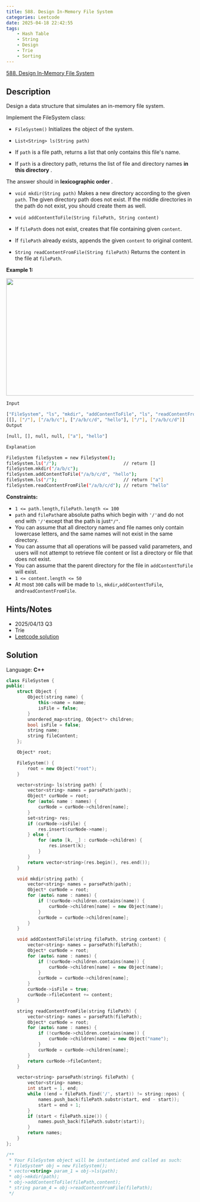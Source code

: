 ```yaml
---
title: 588. Design In-Memory File System
categories: Leetcode
date: 2025-04-18 22:42:55
tags:
    - Hash Table
    - String
    - Design
    - Trie
    - Sorting
---
```


[588. Design In-Memory File System](https://leetcode.com/problems/design-in-memory-file-system/description/?source=submission-noac)

## Description

Design a data structure that simulates an in-memory file system.

Implement the FileSystem class:

- `FileSystem()` Initializes the object of the system.
- `List<String> ls(String path)`

- If `path` is a file path, returns a list that only contains this file's name.
- If `path` is a directory path, returns the list of file and directory names **in this directory** .

The answer should in **lexicographic order** .

- `void mkdir(String path)` Makes a new directory according to the given `path`. The given directory path does not exist. If the middle directories in the path do not exist, you should create them as well.
- `void addContentToFile(String filePath, String content)`

- If `filePath` does not exist, creates that file containing given `content`.
- If `filePath` already exists, appends the given `content` to original content.

- `String readContentFromFile(String filePath)` Returns the content in the file at `filePath`.

**Example 1:**

<img alt="" src="https://assets.leetcode.com/uploads/2021/04/28/filesystem.png" style="width: 650px; height: 315px;">

```bash
Input

["FileSystem", "ls", "mkdir", "addContentToFile", "ls", "readContentFromFile"]
[[], ["/"], ["/a/b/c"], ["/a/b/c/d", "hello"], ["/"], ["/a/b/c/d"]]
Output

[null, [], null, null, ["a"], "hello"]

Explanation

FileSystem fileSystem = new FileSystem();
fileSystem.ls("/");                         // return []
fileSystem.mkdir("/a/b/c");
fileSystem.addContentToFile("/a/b/c/d", "hello");
fileSystem.ls("/");                         // return ["a"]
fileSystem.readContentFromFile("/a/b/c/d"); // return "hello"
```

**Constraints:**

- `1 <= path.length,filePath.length <= 100`
- `path` and `filePath`are absolute paths which begin with `'/'`and do not end with `'/'`except that the path is just`"/"`.
- You can assume that all directory names and file names only contain lowercase letters, and the same names will not exist in the same directory.
- You can assume that all operations will be passed valid parameters, and users will not attempt to retrieve file content or list a directory or file that does not exist.
- You can assume that the parent directory for the file in `addContentToFile` will exist.
- `1 <= content.length <= 50`
- At most `300` calls will be made to `ls`, `mkdir`,`addContentToFile`, and`readContentFromFile`.

## Hints/Notes

- 2025/04/13 Q3
- Trie
- [Leetcode solution](https://leetcode.com/problems/design-in-memory-file-system/editorial/?source=submission-noac)

## Solution

Language: **C++**

```C++
class FileSystem {
public:
    struct Object {
        Object(string name) {
            this->name = name;
            isFile = false;
        }
        unordered_map<string, Object*> children;
        bool isFile = false;
        string name;
        string fileContent;
    };

    Object* root;

    FileSystem() {
        root = new Object("root");
    }

    vector<string> ls(string path) {
        vector<string> names = parsePath(path);
        Object* curNode = root;
        for (auto& name : names) {
            curNode = curNode->children[name];
        }
        set<string> res;
        if (curNode->isFile) {
            res.insert(curNode->name);
        } else {
            for (auto [k, _] : curNode->children) {
                res.insert(k);
            }
        }
        return vector<string>(res.begin(), res.end());
    }

    void mkdir(string path) {
        vector<string> names = parsePath(path);
        Object* curNode = root;
        for (auto& name : names) {
            if (!curNode->children.contains(name)) {
                curNode->children[name] = new Object(name);
            }
            curNode = curNode->children[name];
        }
    }

    void addContentToFile(string filePath, string content) {
        vector<string> names = parsePath(filePath);
        Object* curNode = root;
        for (auto& name : names) {
            if (!curNode->children.contains(name)) {
                curNode->children[name] = new Object(name);
            }
            curNode = curNode->children[name];
        }
        curNode->isFile = true;
        curNode->fileContent += content;
    }

    string readContentFromFile(string filePath) {
        vector<string> names = parsePath(filePath);
        Object* curNode = root;
        for (auto& name : names) {
            if (!curNode->children.contains(name)) {
                curNode->children[name] = new Object("name");
            }
            curNode = curNode->children[name];
        }
        return curNode->fileContent;
    }

    vector<string> parsePath(string& filePath) {
        vector<string> names;
        int start = 1, end;
        while ((end = filePath.find('/', start)) != string::npos) {
            names.push_back(filePath.substr(start, end - start));
            start = end + 1;
        }
        if (start < filePath.size()) {
            names.push_back(filePath.substr(start));
        }
        return names;
    }
};

/**
 * Your FileSystem object will be instantiated and called as such:
 * FileSystem* obj = new FileSystem();
 * vector<string> param_1 = obj->ls(path);
 * obj->mkdir(path);
 * obj->addContentToFile(filePath,content);
 * string param_4 = obj->readContentFromFile(filePath);
 */
```
